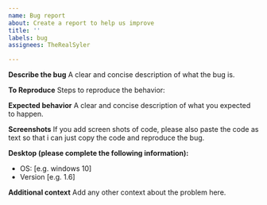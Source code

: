 ```yaml
---
name: Bug report
about: Create a report to help us improve
title: ''
labels: bug
assignees: TheRealSyler

---
```


**Describe the bug**
A clear and concise description of what the bug is.

**To Reproduce**
Steps to reproduce the behavior:

**Expected behavior**
A clear and concise description of what you expected to happen.

**Screenshots**
If you add screen shots of code, please also paste the code as text so that i can just copy the code and reproduce the bug.


**Desktop (please complete the following information):**
 - OS: [e.g. windows 10]
 - Version [e.g. 1.6]

**Additional context**
Add any other context about the problem here.
